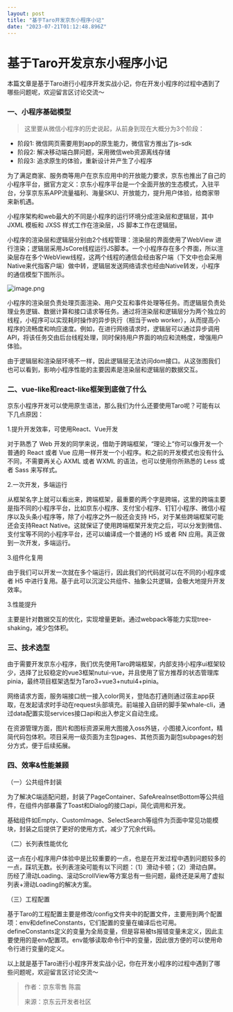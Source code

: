 ```yaml
---
layout: post
title: "基于Taro开发京东小程序小记"
date: "2023-07-21T01:12:48.896Z"
---
```

基于Taro开发京东小程序小记
===============

本篇文章是基于Taro进行小程序开发实战小记，你在开发小程序的过程中遇到了哪些问题呢，欢迎留言区讨论交流～

### 一、小程序基础模型

> 这里要从微信小程序的历史说起，从前身到现在大概分为3个阶段：

*   阶段1: 微信网页需要用到app的原生能力，微信官方推出了js-sdk
*   阶段2: 解决移动端白屏问题，采用微信web资源离线存储
*   阶段3: 追求原生的体验，重新设计并产生了小程序

为了满足商家、服务商等用户在京东应用中的开放能力要求，京东也推出了自己的小程序平台，据官方定义：京东小程序平台是一个全面开放的生态模式，入驻平台，分享京东系APP流量福利、海量SKU、开放能力，提升用户体验，给商家带来新机遇。

小程序架构和web最大的不同是小程序的运行环境分成渲染层和逻辑层，其中 JXML 模板和 JXSS 样式工作在渲染层，JS 脚本工作在逻辑层。

小程序的渲染层和逻辑层分别由2个线程管理：渲染层的界面使用了WebView 进行渲染；逻辑层采用JsCore线程运行JS脚本。一个小程序存在多个界面，所以渲染层存在多个WebView线程，这两个线程的通信会经由客户端（下文中也会采用Native来代指客户端）做中转，逻辑层发送网络请求也经由Native转发，小程序的通信模型下图所示。

![image.png](https://p3-juejin.byteimg.com/tos-cn-i-k3u1fbpfcp/31e8d02cd9a14926840bbe652c142057~tplv-k3u1fbpfcp-zoom-1.image)

小程序的渲染层负责处理页面渲染、用户交互和事件处理等任务。而逻辑层负责处理业务逻辑、数据计算和接口请求等任务。通过将渲染层和逻辑层分为两个独立的线程，小程序可以实现耗时操作的异步执行（相当于web worker），从而提高小程序的流畅度和响应速度。例如，在进行网络请求时，逻辑层可以通过异步调用 API，将该任务交由后台线程处理，同时保持用户界面的响应和流畅度，增强用户体验。

由于逻辑层和渲染层环境不一样，因此逻辑层无法访问dom接口。从这张图我们也可以看到，影响小程序性能的主要因素是渲染层和逻辑层的数据交互。

### 二、vue-like和react-like框架到底做了什么

京东小程序开发可以使用原生语法，那么我们为什么还要使用Taro呢？可能有以下几点原因：

1.提升开发效率，可使用React、Vue开发

对于熟悉了 Web 开发的同学来说，借助于跨端框架，“理论上”你可以像开发一个普通的 React 或者 Vue 应用一样开发一个小程序。和之前的开发模式也没有什么不同，不需要再关心 AXML 或者 WXML 的语法，也可以使用你所熟悉的 Less 或者 Sass 来写样式。

2.一次开发，多端运行

从框架名字上就可以看出来，跨端框架，最重要的两个字是跨端，这里的跨端主要是指不同的小程序平台，比如京东小程序、支付宝小程序、钉钉小程序、微信小程序以及头条小程序等，除了小程序之外一般还会支持 H5，对于某些跨端框架可能还会支持React Native。这就保证了使用跨端框架开发完之后，可以分发到微信、支付宝等不同的小程序平台，还可以编译成一个普通的 H5 或者 RN 应用。真正做到一次开发，多端运行。

3.组件化复用

由于我们可以开发一次就在多个端运行，因此我们的代码就可以在不同的小程序或者 H5 中进行复用。基于此可以沉淀公共组件、抽象公共逻辑，会极大地提升开发效率。

3.性能提升

主要是针对数据交互的优化，实现增量更新。通过webpack等能力实现tree-shaking，减少包体积。

### 三、技术选型

由于需要开发京东小程序，我们优先使用Taro跨端框架，内部支持小程序ui框架较少，选择了比较稳定的vue3框架nutui-vue，并且使用了官方推荐的状态管理库pinia，最终项目框架选型为Taro3+vue3+nutui4+pinia。

网络请求方面，服务端接口统一接入color网关，登陆态打通则通过宿主app获取，在发起请求时手动在request头部填充。前端接入自研的脚手架whale-cli，通过data配置实现services接口api和出入参定义自动生成。

在资源管理方面，图片和图标资源采用大图接入oss外链，小图接入iconfont，精简代码包体积。项目采用一级页面为主包pages、其他页面为副包subpages的划分方式，便于后续拓展。

### 四、效率&性能兼顾

（一）公共组件封装

为了解决C端适配问题，封装了PageContainer、SafeAreaInsetBottom等公共组件，在组件内部暴露了Toast和Dialog的接口api，简化调用和开发。

基础组件如Empty、CustomImage、SelectSearch等组件为页面中常见功能模块，封装之后提供了更好的使用方式，减少了冗余代码。

（二）长列表性能优化

这一点在小程序用户体验中是比较重要的一点，也是在开发过程中遇到问题较多的一点，踩坑无数。长列表渲染可能有以下问题：（1）滑动卡顿；（2）滑动白屏。历经了滑动Loading、滚动ScrollView等方案总有一些问题，最终还是采用了虚拟列表+滑动Loading的解决方案。

（三）工程配置

基于Taro的工程配置主要是修改/config文件夹中的配置文件，主要用到两个配置项：env和defineConstants，它们配置的变量在编译后也可用。defineConstants定义的变量为全局变量，但是容易被ts报错变量未定义，因此主要使用的是env配置项。env能够读取命令行中的变量，因此很方便的可以使用命令行进行变量的定义。

以上就是基于Taro进行小程序开发实战小记，你在开发小程序的过程中遇到了哪些问题呢，欢迎留言区讨论交流～

> 作者：京东零售 陈震
> 
> 来源：京东云开发者社区